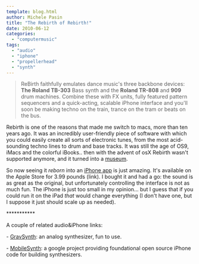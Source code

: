 ```yaml
---
template: blog.html
author: Michele Pasin
title: "The Rebirth of Rebirth!"
date: 2010-06-12
categories: 
  - "computermusic"
tags: 
  - "audio"
  - "iphone"
  - "propellerhead"
  - "synth"
---
```


> ReBirth faithfully emulates dance music's three backbone devices: **The Roland TB-303** Bass synth and the **Roland TR-808** and **909** drum machines. Combine these with FX units, fully featured pattern sequencers and a quick-acting, scalable iPhone interface and you'll soon be making techno on the train, trance on the tram or beats on the bus.

Rebirth is one of the reasons that made me switch to macs, more than ten years ago. It was an incredibly user-friendly piece of software with which you could easily create all sorts of electronic tunes, from the most acid-sounding techno lines to drum and base tracks. It was still the age of OS9, iMacs and the colorful iBooks.. then with the advent of osX Rebirth wasn't supported anymore, and it turned into a [museum](http://www.rebirthmuseum.com/).

So now seeing it _reborn_ into an [iPhone app](http://rebirthapp.com/) is just amazing. It's available on the Apple Store for 3.99 pounds (link). I bought it and had a go: the sound is as great as the original, but unfortunately controlling the interface is not as much fun. The iPhone is just too small in my opinion... but I guess that if you could run it on the iPad _that_ would change everything (I don't have one, but I suppose it just should scale up as needed).

\*\*\*\*\*\*\*\*\*\*\*

A couple of related audio&iPhone links:

\- [GravSynth](http://bm11.kayac.com/gravsynth/): an analog synthesizer, fun to use.

\- [MobileSynth](http://code.google.com/p/mobilesynth/): a google project providing foundational open source iPhone code for building synthesizers.
